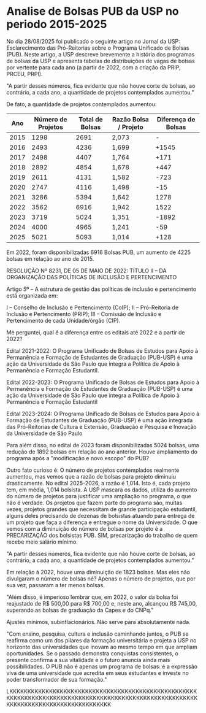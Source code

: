 # Analise de Bolsas PUB da USP no periodo 2015-2025

No dia 28/08/2025 foi publicado o seguinte artigo no Jornal da USP: Esclarecimento das Pró-Reitorias sobre o Programa Unificado de Bolsas (PUB). Neste artigo, a USP descreve brevemente a história dos programas de bolsas da USP e apresenta tabelas de distribuições de vagas de bolsas por vertente para cada ano (a partir de 2022, com a criação da PRIP, PRCEU, PRPI).

"A partir desses números, fica evidente que não houve corte de bolsas, ao contrário, a cada ano, a quantidade de projetos contemplados aumentou."

De fato, a quantidade de projetos contemplados aumentou:

| Ano  | Número de Projetos | Total de Bolsas | Razão Bolsa / Projeto | Diferença de Bolsas |
| ------------- | ------------- | ------------- | ------------- | ------------- |
| 2015  | 1298  | 2691  | 2,073 | -
| 2016  | 2493  | 4236  | 1,699 | +1545
| 2017  | 2498  | 4407  | 1,764 | +171
| 2018  | 2892  | 4854  | 1,678 | +447
| 2019  | 2611  | 4131  | 1,582 | -723
| 2020  | 2747  | 4116  | 1,498 | -15
| 2021  | 3286  | 5394  | 1,642 | 1278
| 2022  | 3562  | 6916  | 1,942 | 1522
| 2023  | 3719  | 5024  | 1,351 | -1892
| 2024  | 4000  | 4965  | 1,241 | -59
| 2025  | 5021  | 5093  | 1,014 | +128

Em 2022, foram disponibilizadas 6916 Bolsas PUB, um aumento de 4225 bolsas em relação ao ano de 2015.

RESOLUÇÃO Nº 8231, DE 05 DE MAIO DE 2022:
TÍTULO II – DA ORGANIZAÇÃO DAS POLÍTICAS DE INCLUSÃO E PERTENCIMENTO

Artigo 5º – A estrutura de gestão das políticas de inclusão e pertencimento está organizada em:

I – Conselho de Inclusão e Pertencimento (CoIP);
II – Pró-Reitoria de Inclusão e Pertencimento (PRIP);
III – Comissão de Inclusão e Pertencimento de cada Unidade/órgão (CIP).

Me perguntei, qual é a diferença entre os editais até 2022 e a partir de 2022?

Edital 2021-2022: O Programa Unificado de Bolsas de Estudos para Apoio à Permanência e Formação de
Estudantes de Graduação (PUB-USP) é uma ação da Universidade de São Paulo que integra a
Política de Apoio à Permanência e Formação Estudantil.

Edital 2022-2023: O Programa Unificado de Bolsas de Estudos para Apoio à Permanência e Formação de Estudantes
de Graduação (PUB-USP) é uma ação da Universidade de São Paulo que integra a Política de Apoio à
Permanência e Formação Estudantil

Edital 2023-2024: O Programa Unificado de Bolsas de Estudos para Apoio à Formação de Estudantes de Graduação
(PUB-USP) é uma ação integrada das Pró-Reitorias de Cultura e Extensão, Graduação e Pesquisa e Inovação
da Universidade de São Paulo

Para além disso, no edital de 2023 foram disponibilizadas 5024 bolsas, uma redução de 1892 bolsas em relação ao ano anterior. Houve ampliamento do programa após a "modificação e novo escopo" do PUB?

Outro fato curioso é: O número de projetos contemplados realmente aumentou, mas vemos que a razão de bolsas para projeto diminuiu drasticamente. No edital 2025-2026, a razão é 1,014. Isto é, cada projeto tem, em média, 1,014 bolsista. A USP mascara os dados, utiliza do aumento do número de projetos para justificar uma ampliação no programa, o que não é verdade. Os projetos que fazem parte do programa são, muitas vezes, projetos grandes que necessitam de grande participação estudantil, alguns deles precisando de dezenas de bolsistas atuando para entrega de um projeto que faça a diferença e entregue o nome da Universidade. O que vemos com a diminuição do número de bolsas por projeto é a PRECARIZAÇÃO dos bolsistas PUB. SIM, precarização do trabalho de quem recebe meio salário mínimo.

"A partir desses números, fica evidente que não houve corte de bolsas, ao contrário, a cada ano, a quantidade de projetos contemplados aumentou."

Em relação à 2022, houve uma diminuição de 1823 bolsas. Mas eles não divulgaram o número de bolsas né? Apenas o número de projetos, que por sua vez, passaram a ter menos bolsas.

"Além disso, é imperioso lembrar que, em 2022, o valor da bolsa foi reajustado de R$ 500,00 para R$ 700,00 e, neste ano, alcançou R$ 745,00, superando as bolsas de graduação da Capes e do CNPq."

Ajustes mínimos, subinflacionários. Não serve para absolutamente nada.

"Com ensino, pesquisa, cultura e inclusão caminhando juntos, o PUB se reafirma como um dos pilares da formação universitária e projeta a USP no horizonte das universidades que inovam ao mesmo tempo em que ampliam oportunidades. Se o passado demonstra conquistas consistentes, o presente confirma a sua vitalidade e o futuro anuncia ainda mais possibilidades. O PUB não é apenas um programa de bolsas: é a expressão viva de uma universidade que acredita em seus estudantes e investe no poder transformador de sua formação."

LKKKKKKKKKKKKKKKKKKKKKKKKKKKKKKKKKKKKKKKKKKKKKKKKKKKKKKKKKKKKKKKKKKKKKKKKKKKKKKKKKKKKKKKKKKKKKKKKKKKKKKKKKKKKKKKKKKKKKKKKKKKKKKKKKKKKKK







